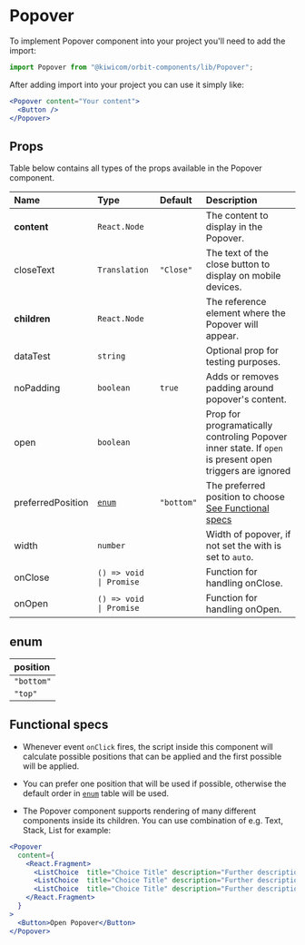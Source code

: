 # Popover
To implement Popover component into your project you'll need to add the import:
```jsx
import Popover from "@kiwicom/orbit-components/lib/Popover";
```
After adding import into your project you can use it simply like:
```jsx
<Popover content="Your content">
  <Button />
</Popover>
```

## Props
Table below contains all types of the props available in the Popover component.

| Name              | Type                   | Default         | Description                      |
| :---------------- | :--------------------- | :-------------- | :------------------------------- |
| **content**       | `React.Node`           |                 | The content to display in the Popover.
| closeText         | `Translation`          | `"Close"`       | The text of the close button to display on mobile devices.
| **children**      | `React.Node`           |                 | The reference element where the Popover will appear.
| dataTest          | `string`               |                 | Optional prop for testing purposes.
| noPadding        | `boolean`              | `true`          | Adds or removes padding around popover's content.
| open              | `boolean`              |                 | Prop for programatically controling Popover inner state. If `open` is present open triggers are ignored
| preferredPosition | [`enum`](#enum)        | `"bottom"`      | The preferred position to choose [See Functional specs](#functional-specs)
| width             | `number`               |                 | Width of popover, if not set the with is set to `auto`.
| onClose           | `() => void \| Promise`|                 | Function for handling onClose.
| onOpen            | `() => void \| Promise`|                 | Function for handling onOpen.

## enum
| position          | 
| :---------------- | 
| `"bottom"`        | 
| `"top"`           | 


## Functional specs
* Whenever event `onClick` fires, the script inside this component will calculate possible positions that can be applied and the first possible will be applied.

* You can prefer one position that will be used if possible, otherwise the default order in [`enum`](#enum) table will be used.

* The Popover component supports rendering of many different components inside its children. You can use combination of e.g. Text, Stack, List for example:

```jsx
<Popover
  content={
    <React.Fragment>
      <ListChoice  title="Choice Title" description="Further description" icon={<Accommodation />} onClick={action} />
      <ListChoice  title="Choice Title" description="Further description" icon={<Accommodation />} onClick={action} />
      <ListChoice  title="Choice Title" description="Further description" icon={<Accommodation />} onClick={action} />
    </React.Fragment>
  }
>
  <Button>Open Popover</Button>
</Popover>
```


